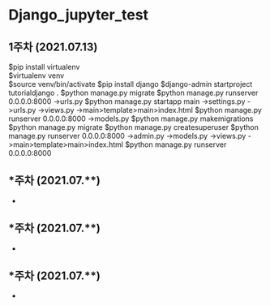 # Django_jupyter_test

## 1주차 (2021.07.13)

$pip install virtualenv<br>
$virtualenv venv<br>
$source venv/bin/activate
$pip install django
$django-admin startproject tutorialdjango .
$python manage.py migrate
$python manage.py runserver 0.0.0.0:8000
->urls.py
$python manage.py startapp main
->settings.py
->urls.py
->views.py
->main>template>main>index.html
$python manage.py runserver 0.0.0.0:8000
->models.py
$python manage.py makemigrations
$python manage.py migrate
$python manage.py createsuperuser
$python manage.py runserver 0.0.0.0:8000
->admin.py
->models.py
->views.py
->main>template>main>index.html
$python manage.py runserver 0.0.0.0:8000
## *주차 (2021.07.**)
- 
## *주차 (2021.07.**)
- 
## *주차 (2021.07.**)
- 

